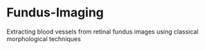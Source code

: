 # Fundus-Imaging
Extracting blood vessels from retinal fundus images using classical morphological techniques 
